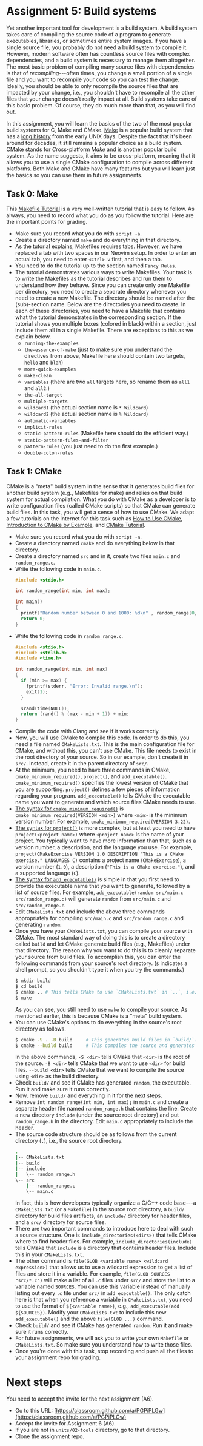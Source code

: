 # Assignment 5: Build systems

Yet another important tool for development is a build system. A build system takes care of compiling
the source code of a program to generate executables, libraries, or sometimes entire system images.
If you have a single source file, you probably do not need a build system to compile it. However,
modern software often has countless source files with complex dependencies, and a build system is
necessary to manage them altogether. The most basic problem of compiling many source files with
dependencies is that of *recompiling*---often times, you change a small portion of a single file and
you want to recompile your code so you can test the change. Ideally, you should be able to only
recompile the source files that are impacted by your change, i.e., you shouldn't have to recompile
all the other files that your change doesn't really impact at all. Build systems take care of this
basic problem. Of course, they do much more than that, as you will find out.

In this assignment, you will learn the basics of the two of the most popular build systems for C,
Make and CMake. [Make](https://www.gnu.org/software/make/) is a popular build system that has a
[long history](https://en.wikipedia.org/wiki/Make_(software)) from the early UNIX days. Despite the
fact that it's been around for decades, it still remains a popular choice as a build system.
[CMake](https://cmake.org/) stands for *C*ross-platform *Make* and is another popular build system.
As the name suggests, it aims to be cross-platform, meaning that it allows you to use a single CMake
configuration to compile across different platforms. Both Make and CMake have many features but you
will learn just the basics so you can use them in future assignments.

## Task 0: Make

This [Makefile Tutorial](https://makefiletutorial.com/) is a very well-written tutorial that is easy
to follow. As always, you need to record what you do as you follow the tutorial. Here are the
important points for grading.

* Make sure you record what you do with `script -a`.
* Create a directory named `make` and do everything in that directory.
* As the tutorial explains, Makefiles requires tabs. However, we have replaced a tab with two spaces
  in our Neovim setup. In order to enter an actual tab, you need to enter `<Ctrl>-v` first, and then
  a tab.
* You need to do the tutorial up to the section named `Fancy Rules`.
* The tutorial demonstrates various ways to write Makefiles. Your task is to write the Makefiles as
  the tutorial describes and run them to understand how they behave. Since you can create only one
  Makefile per directory, you need to create a separate directory whenever you need to create a new
  Makefile. The directory should be named after the (sub)-section name. Below are the directories
  you need to create. In each of these directories, you need to have a Makefile that contains what
  the tutorial demonstrates in the corresponding section. If the tutorial shows you multiple boxes
  (colored in black) within a section, just include them all in a single Makefile. There are
  exceptions to this as we explain below.
  * `running-the-examples`
  * `the-essence-of-make` (just to make sure you understand the directives from above, Makefile here
    should contain two targets, `hello` and `blah`)
  * `more-quick-examples`
  * `make-clean`
  * `variables` (there are two `all` targets here, so rename them as `all1` and `all2`.)
  * `the-all-target`
  * `multiple-targets`
  * `wildcard1` (the actual section name is `* Wildcard`)
  * `wildcard2` (the actual section name is `% Wildcard`)
  * `automatic-variables`
  * `implicit-rules`
  * `static-pattern-rules` (Makefile here should do the efficient way.)
  * `static-pattern-fules-and-filter`
  * `pattern-rules` (you just need to do the first example.)
  * `double-colon-rules`

## Task 1: CMake

CMake is a "meta" build system in the sense that it generates build files for another build system
(e.g., Makefiles for make) and relies on that build system for actual compilation. What you do with
CMake as a developer is to write configuration files (called CMake scripts) so that CMake can
generate build files. In this task, you will get a sense of how to use CMake. We adapt a few
tutorials on the Internet for this task such as [How to Use
CMake](https://earthly.dev/blog/using-cmake/), [Introduction to CMake by
Example](http://derekmolloy.ie/hello-world-introductions-to-cmake/), and [CMake
Tutorial](https://cmake.org/cmake/help/latest/guide/tutorial/index.html).

* Make sure you record what you do with `script -a`.
* Create a directory named `cmake` and do everything below in that directory.
* Create a directory named `src` and in it, create two files `main.c` and `random_range.c`.
* Write the following code in `main.c`.
  ```c
  #include <stdio.h>

  int random_range(int min, int max);

  int main()
  {
    printf("Random number between 0 and 1000: %d\n" , random_range(0, 1000));
    return 0;
  }
  ```
* Write the following code in `random_range.c`.
  ```c
  #include <stdio.h>
  #include <stdlib.h>
  #include <time.h>

  int random_range(int min, int max)
  {
    if (min >= max) {
      fprintf(stderr, "Error: Invalid range.\n");
      exit(1);
    }

    srand(time(NULL));
    return (rand() % (max - min + 1)) + min;
  }
  ```
* Compile the code with Clang and see if it works correctly.
* Now, you will use CMake to compile this code. In order to do this, you need a file named
  `CMakeLists.txt`. This is the main configuration file for CMake, and without this, you can't use
  CMake. This file needs to exist in the root directory of your source. So in our example, don't
  create it in `src/`. Instead, create it in the parent directory of `src/`.
* At the minimum, you need to have three commands in CMake, `cmake_minimum_required()`, `project()`,
  and `add_executable()`. `cmake_minimum_required()` specifies the lowest version of CMake that you
  are supporting. `project()` defines a few pieces of information regarding your program.
  `add_executable()` tells CMake the executable name you want to generate and which source files
  CMake needs to use.
* [The syntax for
  `cmake_minimum_required()`](https://cmake.org/cmake/help/latest/command/cmake_minimum_required.html#command:cmake_minimum_required)
  is `cmake_minimum_required(VERSION <min>)` where `<min>` is the minimum version number. For
  example, `cmake_minimum_required(VERSION 3.22)`.
* [The syntax for
  `project()`](https://cmake.org/cmake/help/latest/command/project.html#command:project) is more
  complex, but at least you need to have `project(<project name>)` where `<project name>` is the
  name of your project. You typically want to have more information than that, such as a version
  number, a description, and the language you use. For example, `project(CMakeExercise VERSION 1.0
  DESCRIPTION "This is a CMake exercise." LANGUAGES C)` contains a project name (`CMakeExercise`), a
  version number (`1.0`), a description (`"This is a CMake exercise."`), and a supported language
  (`C`).
* [The syntax for
  `add_executable()`](https://cmake.org/cmake/help/latest/command/add_executable.html#command:add_executable)
  is simple in that you first need to provide the executable name that you want to generate,
  followed by a list of source files. For example, `add_executable(random src/main.c
  src/random_range.c)` will generate `random` from `src/main.c` and `src/random_range.c`.
* Edit `CMakeLists.txt` and include the above three commands appropriately for compiling
  `src/main.c` and `src/random_range.c` and generating `random`.
* Once you have your `CMakeLists.txt`, you can compile your source with CMake. The most standard way
  of doing this is to create a directory called `build` and let CMake generate build files (e.g.,
  Makefiles) under that directory. The reason why you want to do this is to cleanly separate your
  source from build files. To accomplish this, you can enter the following commands from your
  source's root directory. (`$` indicates a shell prompt, so you shouldn't type it when you try the
  commands.)
  ```bash
  $ mkdir build
  $ cd build
  $ cmake .. # This tells CMake to use `CMakeLists.txt` in `..`, i.e., the parent directory.
  $ make
  ```
  As you can see, you still need to use `make` to compile your source. As mentioned earlier, this is
  because CMake is a "meta" build system.
* You can use CMake's options to do everything in the source's root directory as follows.
  ```bash
  $ cmake -S . -B build     # This generates build files in `build/`.
  $ cmake --build build     # This compiles the source and generates an executable.
  ```
  In the above commands, `-S <dir>` tells CMake that `<dir>` is the root of the source. `-B <dir>`
  tells CMake that we want to use `<dir>` for build files. `--build <dir>` tells CMake that we want
  to compile the source using `<dir>` as the build directory.
* Check `build/` and see if CMake has generated `random`, the executable. Run it and make sure it
  runs correctly.
* Now, remove `build/` and everything in it for the next steps.
* Remove `int random_range(int min, int max);` in `main.c` and create a separate header file named
  `random_range.h` that contains the line. Create a new directory `include` (under the source root
  directory) and put `random_range.h` in the directory. Edit `main.c` appropriately to include the
  header.
* The source code structure should be as follows from the current directory (`.`), i.e., the source
  root directory.
  ```bash
  .
  |-- CMakeLists.txt
  |-- build
  |-- include
  |   \-- random_range.h
  \-- src
      |-- random_range.c
      \-- main.c
  ```
  In fact, this is how developers typically organize a C/C++ code base---a `CMakeLists.txt` (or a
  `Makefile`) in the source root directory, a `build/` directory for build files artifacts, an
  `include/` directory for header files, and a `src/` directory for source files.
* There are two important commands to introduce here to deal with such a source structure. One is
  `include_directories(<dirs>)` that tells CMake where to find header files. For example,
  `include_directories(include)` tells CMake that `include` is a directory that contains header
  files. Include this in your `CMakeLists.txt`.
* The other command is `file(GLOB <variable name> <wildcard expression>)` that allows us to use a
  wildcard expression to get a list of files and store it in a variable. For example, `file(GLOB
  SOURCES "src/*.c")` will make a list of all `.c` files under `src/` and store the list to a
  variable named `SOURCES`. You can use this variable instead of manually listing out every `.c`
  file under `src/` in `add_executable()`. The only catch here is that when you reference a variable
  in `CMakeLists.txt`, you need to use the format of `${<variable name>}`, e.g., `add_executable(add
  ${SOURCES})`. Modify your `CMakeLists.txt` to include this new `add_executable()` and the above
  `file(GLOB ...)` command.
* Check `build/` and see if CMake has generated `random`. Run it and make sure it runs correctly.
* For future assignments, we will ask you to write your own `Makefile` or `CMakeLists.txt`. So make
  sure you understand how to write those files.
* Once you're done with this task, stop recording and push all the files to your assignment repo for
  grading.

# Next steps

You need to accept the invite for the next assignment (A6).

* Go to this URL: [https://classroom.github.com/a/PGPiPLGw](https://classroom.github.com/a/PGPiPLGw)
* Accept the invite for Assignment 6 (A6).
* If you are not in `units/02-tools` directory, go to that directory.
* Clone the assignment repo.
